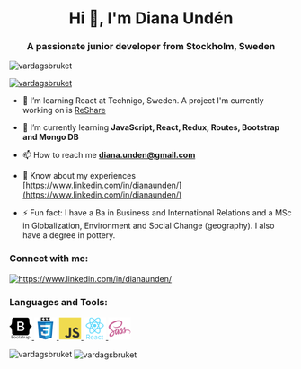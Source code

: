 
<h1 align="center">Hi 👋, I'm Diana Undén</h1>
<h3 align="center">A passionate junior developer from Stockholm, Sweden</h3>

<p align="left"> <img src="https://komarev.com/ghpvc/?username=vardagsbruket&label=Profile%20views&color=0e75b6&style=flat" alt="vardagsbruket" /> </p>

<p align="left"> <a href="https://github.com/ryo-ma/github-profile-trophy"><img src="https://github-profile-trophy.vercel.app/?username=vardagsbruket" alt="vardagsbruket" /></a> </p>

- 🔭 I’m learning React at Technigo, Sweden. A project I'm currently working on is [ReShare](https://github.com/Vardagsbruket/ReShare.git)

- 🌱 I’m currently learning **JavaScript, React, Redux, Routes, Bootstrap and Mongo DB**

- 📫 How to reach me **diana.unden@gmail.com**

- 📄 Know about my experiences [https://www.linkedin.com/in/dianaunden/](https://www.linkedin.com/in/dianaunden/)

- ⚡ Fun fact: I have a Ba in Business and International Relations and a MSc in Globalization, Environment and Social Change (geography). I also have a degree in pottery.

<h3 align="left">Connect with me:</h3>
<p align="left">
<a href="https://linkedin.com/in/https://www.linkedin.com/in/dianaunden/" target="blank"><img align="center" src="https://raw.githubusercontent.com/rahuldkjain/github-profile-readme-generator/master/src/images/icons/Social/linked-in-alt.svg" alt="https://www.linkedin.com/in/dianaunden/" height="30" width="40" /></a>
</p>

<h3 align="left">Languages and Tools:</h3>
<p align="left"> <a href="https://getbootstrap.com" target="_blank" rel="noreferrer"> <img src="https://raw.githubusercontent.com/devicons/devicon/master/icons/bootstrap/bootstrap-plain-wordmark.svg" alt="bootstrap" width="40" height="40"/> </a> <a href="https://www.w3schools.com/css/" target="_blank" rel="noreferrer"> <img src="https://raw.githubusercontent.com/devicons/devicon/master/icons/css3/css3-original-wordmark.svg" alt="css3" width="40" height="40"/> </a> <a href="https://developer.mozilla.org/en-US/docs/Web/JavaScript" target="_blank" rel="noreferrer"> <img src="https://raw.githubusercontent.com/devicons/devicon/master/icons/javascript/javascript-original.svg" alt="javascript" width="40" height="40"/> </a> <a href="https://reactjs.org/" target="_blank" rel="noreferrer"> <img src="https://raw.githubusercontent.com/devicons/devicon/master/icons/react/react-original-wordmark.svg" alt="react" width="40" height="40"/> </a> <a href="https://sass-lang.com" target="_blank" rel="noreferrer"> <img src="https://raw.githubusercontent.com/devicons/devicon/master/icons/sass/sass-original.svg" alt="sass" width="40" height="40"/> </a> </p>

<p><img align="left" src="https://github-readme-stats.vercel.app/api/top-langs?username=vardagsbruket&show_icons=true&locale=en&layout=compact" alt="vardagsbruket" /></p>

<p>&nbsp;<img align="center" src="https://github-readme-stats.vercel.app/api?username=vardagsbruket&show_icons=true&locale=en" alt="vardagsbruket" /></p>
